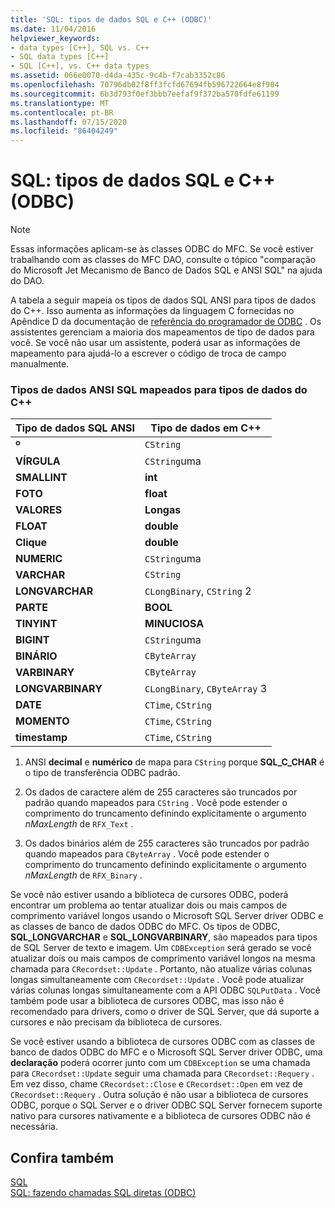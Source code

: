```yaml
---
title: 'SQL: tipos de dados SQL e C++ (ODBC)'
ms.date: 11/04/2016
helpviewer_keywords:
- data types [C++], SQL vs. C++
- SQL data types [C++]
- SQL [C++], vs. C++ data types
ms.assetid: 066e0070-d4da-435c-9c4b-f7cab3352c86
ms.openlocfilehash: 70796db02f8ff3fcfd67694fb596722664e8f904
ms.sourcegitcommit: 6b3d793f0ef3bbb7eefaf9f372ba570fdfe61199
ms.translationtype: MT
ms.contentlocale: pt-BR
ms.lasthandoff: 07/15/2020
ms.locfileid: "86404249"
---
```

# <a name="sql-sql-and-c-data-types-odbc"></a>SQL: tipos de dados SQL e C++ (ODBC)

> [!NOTE]
> Essas informações aplicam-se às classes ODBC do MFC. Se você estiver trabalhando com as classes do MFC DAO, consulte o tópico "comparação do Microsoft Jet Mecanismo de Banco de Dados SQL e ANSI SQL" na ajuda do DAO.

A tabela a seguir mapeia os tipos de dados SQL ANSI para tipos de dados do C++. Isso aumenta as informações da linguagem C fornecidas no Apêndice D da documentação de [referência do programador de ODBC](/sql/odbc/reference/odbc-programmer-s-reference) . Os assistentes gerenciam a maioria dos mapeamentos de tipo de dados para você. Se você não usar um assistente, poderá usar as informações de mapeamento para ajudá-lo a escrever o código de troca de campo manualmente.

### <a name="ansi-sql-data-types-mapped-to-c-data-types"></a>Tipos de dados ANSI SQL mapeados para tipos de dados do C++

|Tipo de dados SQL ANSI|Tipo de dados em C++|
|------------------------|---------------------|
|**º**|`CString`|
|**VÍRGULA**|`CString`uma|
|**SMALLINT**|**int**|
|**FOTO**|**float**|
|**VALORES**|**Longas**|
|**FLOAT**|**double**|
|**Clique**|**double**|
|**NUMERIC**|`CString`uma|
|**VARCHAR**|`CString`|
|**LONGVARCHAR**|`CLongBinary`, `CString` 2|
|**PARTE**|**BOOL**|
|**TINYINT**|**MINUCIOSA**|
|**BIGINT**|`CString`uma|
|**BINÁRIO**|`CByteArray`|
|**VARBINARY**|`CByteArray`|
|**LONGVARBINARY**|`CLongBinary`, `CByteArray` 3|
|**DATE**|`CTime`, `CString`|
|**MOMENTO**|`CTime`, `CString`|
|**timestamp**|`CTime`, `CString`|

1. ANSI **decimal** e **numérico** de mapa para `CString` porque **SQL_C_CHAR** é o tipo de transferência ODBC padrão.

2. Os dados de caractere além de 255 caracteres são truncados por padrão quando mapeados para `CString` . Você pode estender o comprimento do truncamento definindo explicitamente o argumento *nMaxLength* de `RFX_Text` .

3. Os dados binários além de 255 caracteres são truncados por padrão quando mapeados para `CByteArray` . Você pode estender o comprimento do truncamento definindo explicitamente o argumento *nMaxLength* de `RFX_Binary` .

Se você não estiver usando a biblioteca de cursores ODBC, poderá encontrar um problema ao tentar atualizar dois ou mais campos de comprimento variável longos usando o Microsoft SQL Server driver ODBC e as classes de banco de dados ODBC do MFC. Os tipos de ODBC, **SQL_LONGVARCHAR** e **SQL_LONGVARBINARY**, são mapeados para tipos de SQL Server de texto e imagem. Um `CDBException` será gerado se você atualizar dois ou mais campos de comprimento variável longos na mesma chamada para `CRecordset::Update` . Portanto, não atualize várias colunas longas simultaneamente com `CRecordset::Update` . Você pode atualizar várias colunas longas simultaneamente com a API ODBC `SQLPutData` . Você também pode usar a biblioteca de cursores ODBC, mas isso não é recomendado para drivers, como o driver de SQL Server, que dá suporte a cursores e não precisam da biblioteca de cursores.

Se você estiver usando a biblioteca de cursores ODBC com as classes de banco de dados ODBC do MFC e o Microsoft SQL Server driver ODBC, uma **declaração** poderá ocorrer junto com um `CDBException` se uma chamada para `CRecordset::Update` seguir uma chamada para `CRecordset::Requery` . Em vez disso, chame `CRecordset::Close` e `CRecordset::Open` em vez de `CRecordset::Requery` . Outra solução é não usar a biblioteca de cursores ODBC, porque o SQL Server e o driver ODBC SQL Server fornecem suporte nativo para cursores nativamente e a biblioteca de cursores ODBC não é necessária.

## <a name="see-also"></a>Confira também

[SQL](../../data/odbc/sql.md)<br/>
[SQL: fazendo chamadas SQL diretas (ODBC)](../../data/odbc/sql-making-direct-sql-calls-odbc.md)
